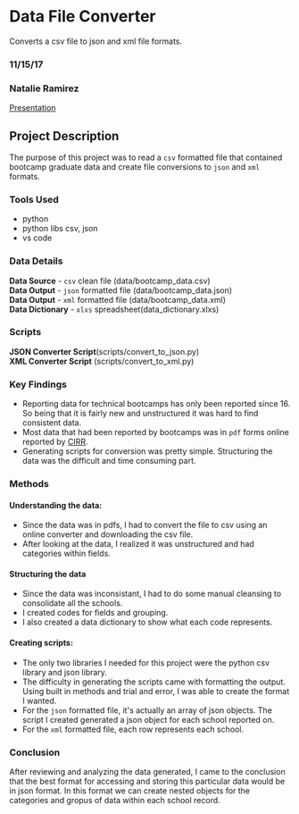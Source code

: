 # Data File Converter
Converts a csv file to json and xml file formats.

### 11/15/17

### Natalie Ramirez

[Presentation](https://docs.google.com/presentation/d/1XCely5RwyCSNh6rKvAtTezmLcJi_U9I4mbKXeAH1syg/edit#slide=id.g2870a817d3_0_1)

## Project Description
The purpose of this project was to read a `csv` formatted file that contained bootcamp graduate data and create file conversions to `json` and `xml` formats.

### Tools Used
- python
- python libs csv, json
- vs code

### Data Details
**Data Source** - `csv` clean file (data/bootcamp_data.csv)<br/>
**Data Output** - `json` formatted file (data/bootcamp_data.json)<br/>
**Data Output** - `xml` formatted file (data/bootcamp_data.xml)<br />
**Data Dictionary** - `xlxs` spreadsheet(data_dictionary.xlxs)

### Scripts
**JSON Converter Script**(scripts/convert_to_json.py)<br />
**XML Converter Script** (scripts/convert_to_xml.py)<br />

### Key Findings
- Reporting data for technical bootcamps has only been reported since 16. So being that it is fairly new and unstructured it was hard to find consistent data.
- Most data that had been reported by bootcamps was in `pdf` forms online reported by [CIRR](https://cirr.org/data). 
- Generating scripts for conversion was pretty simple. Structuring the data was the difficult and time consuming part.

### Methods
#### Understanding the data:
- Since the data was in pdfs, I had to convert the file to csv using an online converter and downloading the csv file.
- After looking at the data, I realized it was unstructured and had categories within fields.

#### Structuring the data
- Since the data was inconsistant, I had to do some manual cleansing to consolidate all the schools.
- I created codes for fields and grouping.
- I also created a data dictionary to show what each code represents.

#### Creating scripts:
- The only two libraries I needed for this project were the python csv library and json library.
- The difficulty in generating the scripts came with formatting the output. Using built in methods and trial and error, I was able to create the format I wanted.
- For the `json` formatted file, it's actually an array of json objects. The script I created generated a json object for each school reported on.
- For the `xml` formatted file, each row represents each school.

### Conclusion
After reviewing and analyzing the data generated, I came to the conclusion that the best format for accessing and storing this particular data would be in json format. In this format we can create nested objects for the categories and gropus of data within each school record.









